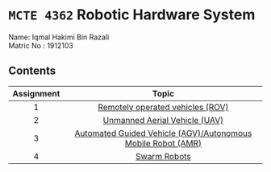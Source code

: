 # `MCTE 4362` Robotic Hardware System

Name: Iqmal Hakimi Bin Razali\
Matric No : 1912103

## Contents

| Assignment |                      Topic                       |
| :--: | :----------------------------------------------: |
|  1   | [Remotely operated vehicles (ROV)](https://github.com/iqmzl/MCTE-4362/blob/23dcc65cfc6e76c41c8db5aa70966247c8e83a27/1912103_Remotely%20Operated%20Vehicle%20(ROV).pptx) |
|  2   | [Unmanned Aerial Vehicle (UAV)](https://github.com/iqmzl/MCTE-4362/blob/f24a8116b5509b39233d4eabb79c23fa3397605d/1912103_Unmanned%20Aerial%20Vehicle%20(UAV).pptx)|
|  3   | [Automated Guided Vehicle (AGV)/Autonomous Mobile Robot (AMR)](1912103_AGV-AMR.pptx)|
|  4   | [Swarm Robots](https://github.com/iqmzl/MCTE-4362/blob/00f829ed10eb01755bb1872be742884599cc7e3f/1912103_Swarm%20Robots.pdf)|
